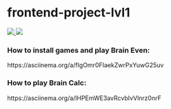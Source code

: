 # frontend-project-lvl1

<a href="https://codeclimate.com/github/codeclimate/codeclimate/maintainability">
  <img src="https://api.codeclimate.com/v1/badges/a99a88d28ad37a79dbf6/maintainability" />
</a>

<a href="https://github.com/olegkuzmenko/frontend-project-lvl1/workflows/actions">
  <img src="https://github.com/olegkuzmenko/frontend-project-lvl1/workflows/StartLint/badge.svg" />
</a>

<h3>How to install games and play Brain Even:</h3>
https://asciinema.org/a/fIgOmr0FIaekZwrPxYuwG25uv



<h3>How to play Brain Calc:</h3>
https://asciinema.org/a/lHPEmWE3avRcvbIvVlnrz0nrF

